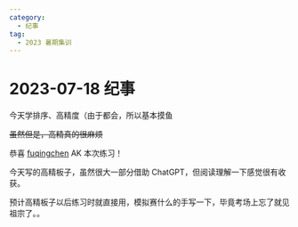 ```yaml
---
category:
  - 纪事
tag:
  - 2023 暑期集训
---
```


# 2023-07-18 纪事

今天学排序、高精度（由于都会，所以基本摸鱼

~~虽然但是，高精真的很麻烦~~

<!-- more -->

恭喜 [fuqingchen](https://vjudge.net/user/fuqingchen) AK 本次练习！

今天写的高精板子，虽然很大一部分借助 ChatGPT，但阅读理解一下感觉很有收获。

预计高精板子以后练习时就直接用，模拟赛什么的手写一下，毕竟考场上忘了就见祖宗了。。
